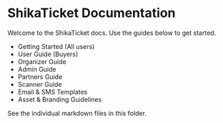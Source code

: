 # ShikaTicket Documentation

Welcome to the ShikaTicket docs. Use the guides below to get started.

- Getting Started (All users)
- User Guide (Buyers)
- Organizer Guide
- Admin Guide
- Partners Guide
- Scanner Guide
- Email & SMS Templates
- Asset & Branding Guidelines

See the individual markdown files in this folder.
